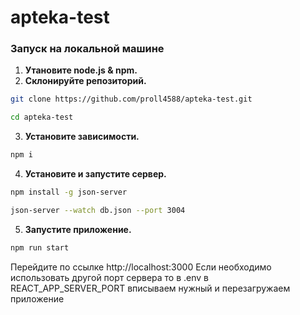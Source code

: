 # apteka-test

### Запуск на локальной машине

1. **Утановите node.js & npm.**
2. **Склонируйте репозиторий.**

```bash
git clone https://github.com/proll4588/apteka-test.git
```

```bash
cd apteka-test
```

3. **Установите зависимости.**

```bash
npm i
```

4. **Установите и запустите сервер.**

```bash
npm install -g json-server
```

```bash
json-server --watch db.json --port 3004
```

5. **Запустите приложение.**

```bash
npm run start
```

Перейдите по ссылке http://localhost:3000
Если необходимо использовать другой порт сервера то в .env в REACT_APP_SERVER_PORT вписываем нужный и перезагружаем приложение
